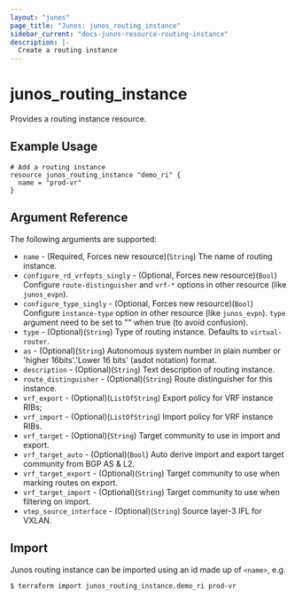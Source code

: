 ```yaml
---
layout: "junos"
page_title: "Junos: junos_routing_instance"
sidebar_current: "docs-junos-resource-routing-instance"
description: |-
  Create a routing instance
---
```


# junos_routing_instance

Provides a routing instance resource.

## Example Usage

```hcl
# Add a routing instance
resource junos_routing_instance "demo_ri" {
  name = "prod-vr"
}
```

## Argument Reference

The following arguments are supported:

* `name` - (Required, Forces new resource)(`String`) The name of routing instance.
* `configure_rd_vrfopts_singly` - (Optional, Forces new resource)(`Bool`) Configure `route-distinguisher` and `vrf-*` options in other resource (like `junos_evpn`).
* `configure_type_singly` - (Optional, Forces new resource)(`Bool`) Configure `instance-type` option in other resource (like `junos_evpn`). `type` argument need to be set to "" when true (to avoid confusion).
* `type` - (Optional)(`String`) Type of routing instance. Defaults to `virtual-router`.
* `as` - (Optional)(`String`) Autonomous system number in plain number or 'higher 16bits'.'Lower 16 bits' (asdot notation) format.
* `description` - (Optional)(`String`) Text description of routing instance.
* `route_distinguisher` - (Optional)(`String`) Route distinguisher for this instance.
* `vrf_export` - (Optional)(`ListOfString`) Export policy for VRF instance RIBs;
* `vrf_import` - (Optional)(`ListOfString`) Import policy for VRF instance RIBs.
* `vrf_target` - (Optional)(`String`) Target community to use in import and export.
* `vrf_target_auto` - (Optional)(`Bool`) Auto derive import and export target community from BGP AS & L2.
* `vrf_target_export` - (Optional)(`String`) Target community to use when marking routes on export.
* `vrf_target_import` - (Optional)(`String`) Target community to use when filtering on import.
* `vtep_source_interface` - (Optional)(`String`) Source layer-3 IFL for VXLAN.

## Import

Junos routing instance can be imported using an id made up of `<name>`, e.g.

```
$ terraform import junos_routing_instance.demo_ri prod-vr
```
